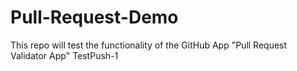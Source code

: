 # Pull-Request-Demo
This repo will test the functionality of the GitHub App "Pull Request Validator App"
TestPush-1
